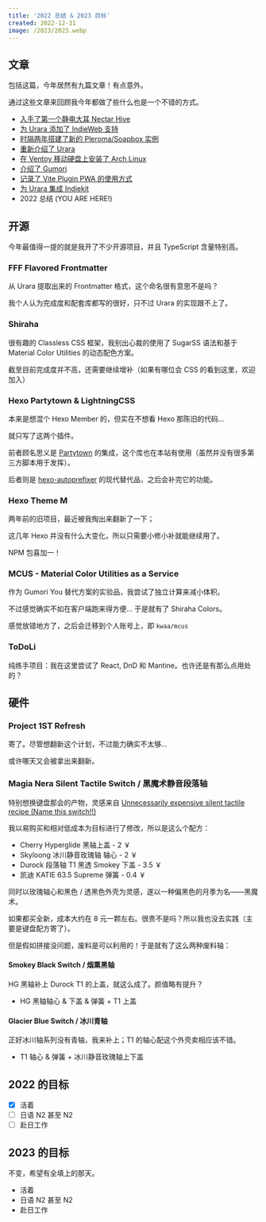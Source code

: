 ```yaml
---
title: '2022 总结 & 2023 目标'
created: 2022-12-31
image: /2023/2023.webp
---
```


## 文章

包括这篇，今年居然有九篇文章！有点意外。

通过这些文章来回顾我今年都做了些什么也是一个不错的方式。

- [入手了第一个静电大耳 Nectar Hive](/nectar-hive)
- [为 Urara 添加了 IndieWeb 支持](/indieweb)
- [时隔两年搭建了新的 Pleroma/Soapbox 实例](/pleroma)
- [重新介绍了 Urara](/intro-urara/re)
- [在 Ventoy 移动硬盘上安装了 Arch Linux](/ventoy-archlinux)
- [介绍了 Gumori](/gumori)
- [记录了 Vite Plugin PWA 的使用方式](/vite-plugin-pwa)
- [为 Urara 集成 Indiekit](/indiekit)
- 2022 总结 (YOU ARE HERE!)

## 开源

今年最值得一提的就是我开了不少开源项目，并且 TypeScript 含量特别高。

### FFF Flavored Frontmatter

从 Urara 提取出来的 Frontmatter 格式，这个命名很有意思不是吗？

我个人认为完成度和配套库都写的很好，只不过 Urara 的实现跟不上了。

### Shiraha

很有趣的 Classless CSS 框架，我别出心裁的使用了 SugarSS 语法和基于 Material Color Utilities 的动态配色方案。

截至目前完成度并不高，还需要继续增补（如果有哪位会 CSS 的看到这里，欢迎加入）

### Hexo Partytown & LightningCSS

本来是想混个 Hexo Member 的，但实在不想看 Hexo 那陈旧的代码...

就只写了这两个插件。

前者顾名思义是 [Partytown](https://partytown.builder.io/) 的集成，这个库也在本站有使用（虽然并没有很多第三方脚本用于发挥）。

后者则是 [hexo-autoprefixer](https://github.com/hexojs/hexo-autoprefixer) 的现代替代品，之后会补完它的功能。

### Hexo Theme M

两年前的旧项目，最近被我掏出来翻新了一下；

这几年 Hexo 并没有什么大变化，所以只需要小修小补就能继续用了。

NPM 包喜加一！

### MCUS - Material Color Utilities as a Service

作为 Gumori You 替代方案的实验品，我尝试了独立计算来减小体积。

不过感觉确实不如在客户端跑来得方便... 于是就有了 Shiraha Colors。

感觉放错地方了，之后会迁移到个人账号上，即 `kwaa/mcus`

### ToDoLi

纯练手项目：我在这里尝试了 React, DnD 和 Mantine。也许还是有那么点用处的？

## 硬件

### Project 1ST Refresh

寄了。尽管想翻新这个计划，不过能力确实不太够...

或许哪天又会被拿出来翻新。

### Magia Nera Silent Tactile Switch / 黑魔术静音段落轴

特别想换键盘那会的产物，灵感来自 [Unnecessarily expensive silent tactile recipe (Name this switch!!)](https://www.reddit.com/r/switchmodders/comments/ylt9oq/unnecessarily_expensive_silent_tactile_recipe/)

我以易购买和相对低成本为目标进行了修改，所以是这么个配方：

- Cherry Hyperglide 黑轴上盖 - 2 ￥
- Skyloong 冰川静音玫瑰轴 轴心 - 2 ￥
- Durock 段落轴 T1 黑透 Smokey 下盖 - 3.5 ￥
- 凯迪 KATIE 63.5 Supreme 弹簧 - 0.4 ￥

同时以玫瑰轴心和黑色 / 透黑色外壳为灵感，遂以一种偏黑色的月季为名——黑魔术。

如果都买全新，成本大约在 8 元一颗左右。很贵不是吗？所以我也没去实践（主要是键盘配方寄了）。

但是假如拼接没问题，废料是可以利用的！于是就有了这么两种废料轴：

#### Smokey Black Switch / 烟熏黑轴

HG 黑轴补上 Durock T1 的上盖，就这么成了。颜值略有提升？

- HG 黑轴轴心 & 下盖 & 弹簧 + T1 上盖

#### Glacier Blue Switch / 冰川青轴

正好冰川轴系列没有青轴，我来补上；T1 的轴心配这个外壳卖相应该不错。

- T1 轴心 & 弹簧 + 冰川静音玫瑰轴上下盖

## 2022 的目标

- [x] 活着
- [ ] 日语 N2 甚至 N2
- [ ] 赴日工作

## 2023 的目标

不变，希望有全填上的那天。

- 活着
- 日语 N2 甚至 N2
- 赴日工作
